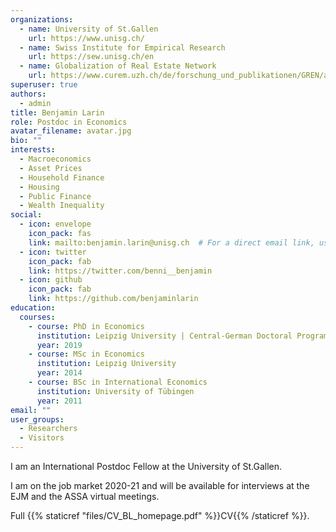 ```yaml
---
organizations:
  - name: University of St.Gallen
    url: https://www.unisg.ch/
  - name: Swiss Institute for Empirical Research
    url: https://sew.unisg.ch/en
  - name: Globalization of Real Estate Network
    url: https://www.curem.uzh.ch/de/forschung_und_publikationen/GREN/about.html
superuser: true
authors:
  - admin
title: Benjamin Larin
role: Postdoc in Economics
avatar_filename: avatar.jpg
bio: ""
interests:
  - Macroeconomics
  - Asset Prices
  - Household Finance
  - Housing
  - Public Finance
  - Wealth Inequality
social:
  - icon: envelope
    icon_pack: fas
    link: mailto:benjamin.larin@unisg.ch  # For a direct email link, use "mailto:test@example.org".
  - icon: twitter
    icon_pack: fab
    link: https://twitter.com/benni__benjamin
  - icon: github
    icon_pack: fab
    link: https://github.com/benjaminlarin
education:
  courses:
    - course: PhD in Economics
      institution: Leipzig University | Central-German Doctoral Program Economics (CGDE)
      year: 2019
    - course: MSc in Economics
      institution: Leipzig University
      year: 2014
    - course: BSc in International Economics
      institution: University of Tübingen
      year: 2011
email: ""
user_groups:
  - Researchers
  - Visitors
---
```

I am an International Postdoc Fellow at the University of St.Gallen.

I am on the job market 2020-21 and will be available for interviews at the EJM and the ASSA virtual meetings.

Full {{% staticref "files/CV_BL_homepage.pdf" %}}CV{{% /staticref %}}.
